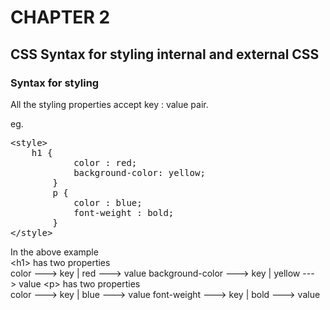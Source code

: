# CHAPTER 2
## CSS Syntax for styling internal and external CSS

### Syntax for styling

All the styling properties accept key : value pair.

eg.
<pre>
&lt;style&gt;
    h1 {
            color : red;
            background-color: yellow;
        }
        p {
            color : blue;
            font-weight : bold;
        }
&lt;/style&gt;
</pre>

In the above example<br>
&lt;h1&gt; has two properties <br>
color ---> key | red ---> value
background-color ---> key | yellow ---> value
&lt;p&gt; has two properties <br>
color ---> key | blue ---> value
font-weight ---> key | bold ---> value
